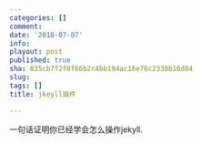 ```yaml
---
categories: []
comment: 
date: '2018-07-07'
info: 
playout: post
published: true
sha: 835cb7f2f0f66b2c4bb194ac16e76c2338b10d84
slug: 
tags: []
title: jkeyll插件

---
```

一句话证明你已经学会怎么操作jekyll.